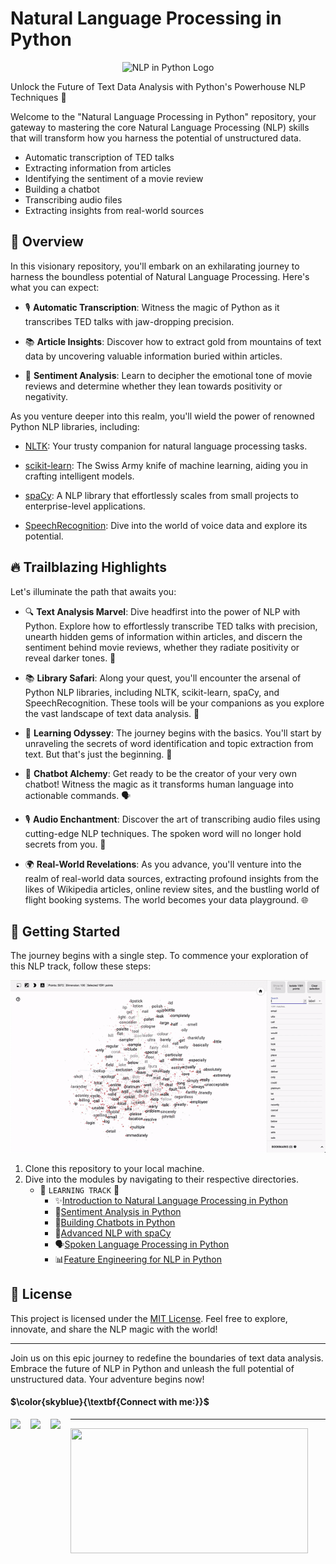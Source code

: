 # Natural Language Processing in Python

<p align="center">
  <img src="_img\nlp_word_emb.gif" alt="NLP in Python Logo" width=1000>
</p>


Unlock the Future of Text Data Analysis with Python's Powerhouse NLP Techniques 🚀

Welcome to the "Natural Language Processing in Python" repository, your gateway to mastering the core Natural Language Processing (NLP) skills that will transform how you harness the potential of unstructured data.

- Automatic transcription of TED talks
- Extracting information from articles
- Identifying the sentiment of a movie review
- Building a chatbot
- Transcribing audio files
- Extracting insights from real-world sources


## 📜 Overview

In this visionary repository, you'll embark on an exhilarating journey to harness the boundless potential of Natural Language Processing. Here's what you can expect:

- 🎙️ **Automatic Transcription**: Witness the magic of Python as it transcribes TED talks with jaw-dropping precision.

- 📚 **Article Insights**: Discover how to extract gold from mountains of text data by uncovering valuable information buried within articles.

- 🍿 **Sentiment Analysis**: Learn to decipher the emotional tone of movie reviews and determine whether they lean towards positivity or negativity.

As you venture deeper into this realm, you'll wield the power of renowned Python NLP libraries, including:

- [NLTK](https://www.nltk.org/): Your trusty companion for natural language processing tasks.
  
- [scikit-learn](https://scikit-learn.org/stable/): The Swiss Army knife of machine learning, aiding you in crafting intelligent models.
  
- [spaCy](https://spacy.io/): A NLP library that effortlessly scales from small projects to enterprise-level applications.
  
- [SpeechRecognition](https://pypi.org/project/SpeechRecognition/): Dive into the world of voice data and explore its potential.

## 🔥 Trailblazing Highlights

Let's illuminate the path that awaits you:

- 🔍 **Text Analysis Marvel**: Dive headfirst into the power of NLP with Python. Explore how to effortlessly transcribe TED talks with precision, unearth hidden gems of information within articles, and discern the sentiment behind movie reviews, whether they radiate positivity or reveal darker tones. 📝

- 📚 **Library Safari**: Along your quest, you'll encounter the arsenal of Python NLP libraries, including NLTK, scikit-learn, spaCy, and SpeechRecognition. These tools will be your companions as you explore the vast landscape of text data analysis. 💼

- 📖 **Learning Odyssey**: The journey begins with the basics. You'll start by unraveling the secrets of word identification and topic extraction from text. But that's just the beginning. 🧐

- 🤖 **Chatbot Alchemy**: Get ready to be the creator of your very own chatbot! Witness the magic as it transforms human language into actionable commands. 🗣️

- 🎙️ **Audio Enchantment**: Discover the art of transcribing audio files using cutting-edge NLP techniques. The spoken word will no longer hold secrets from you. 🎤

- 🌍 **Real-World Revelations**: As you advance, you'll venture into the realm of real-world data sources, extracting profound insights from the likes of Wikipedia articles, online review sites, and the bustling world of flight booking systems. The world becomes your data playground. 🌐

## 🚀 Getting Started

The journey begins with a single step. To commence your exploration of this NLP track, follow these steps:
<p align="center">
  <img src="_img\nlpClutering.gif" alt="Coding to the Moon">
</p>

1. Clone this repository to your local machine.
2. Dive into the modules by navigating to their respective directories.
   - 🌟 `LEARNING TRACK` 🌟
      - ✨[Introduction to Natural Language Processing in Python]()
      - 🌟[Sentiment Analysis in Python]()
      - 🤖[Building Chatbots in Python]()
      - 🚀[Advanced NLP with spaCy]()
      - 🗣️[Spoken Language Processing in Python]()
      - 📊[Feature Engineering for NLP in Python]()




## 📜 License

This project is licensed under the [MIT License](LICENSE). Feel free to explore, innovate, and share the NLP magic with the world!

---

Join us on this epic journey to redefine the boundaries of text data analysis. Embrace the future of NLP in Python and unleash the full potential of unstructured data. Your adventure begins now!



#### $\color{skyblue}{\textbf{Connect with me:}}$

[<img align="left" src="https://cdn4.iconfinder.com/data/icons/social-media-icons-the-circle-set/48/twitter_circle-512.png" width="32px"/>][twitter]
[<img align="left" src="https://cdn-icons-png.flaticon.com/512/145/145807.png" width="32px"/>][linkedin]
[<img align="left" src="https://cdn2.iconfinder.com/data/icons/whcompare-blue-green-web-hosting-1/425/cdn-512.png" width="32px"/>][Portfolio]

[twitter]: https://twitter.com/F4izy
[linkedin]: https://www.linkedin.com/in/mohd-faizy/
[Portfolio]: https://mohdfaizy.com/

********************************************************************************************************

<img src="https://github-readme-stats.vercel.app/api?username=mohd-faizy&show_icons=true" width=380px height=200px />
